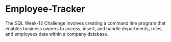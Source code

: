 # Employee-Tracker
 The SQL Week-12 Challenge involves creating a command line program that enables business owners to access, insert, and handle departments, roles, and employees data within a company database.
